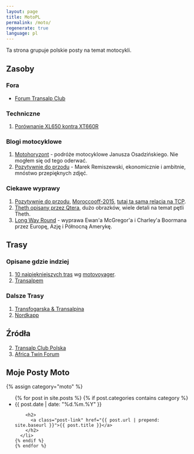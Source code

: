 ```yaml
---
layout: page
title: MotoPL
permalink: /moto/
regenerate: true
language: pl
---
```

Ta strona grupuje polskie posty na temat motocykli.

## Zasoby

### Fora
* [Forum Transalp Club](http://forum.transalpclub.pl)

### Techniczne
1. [Porównanie XL650 kontra XT660R](http://forum.transalpclub.pl/viewtopic.php?f=191&t=14314)

### Blogi motocyklowe
1. [Motohoryzont][mh] - podróże motocyklowe Janusza Osadzińskiego.
   Nie mogłem się od tego oderwać.
2. [Pozytywnie do przodu][pdp] - Marek Remiszewski, ekonomicznie i ambitnie,
   mnóstwo przepięknych zdjęć.

[pdp]: http://pozytywniedoprzodu.blogspot.com
[mh]: https://cargocollective.com/MOTOHORYZONT


### Ciekawe wyprawy
1. [Pozytywnie do przodu][pdp],
  [Moroccooff-2015](http://pozytywniedoprzodu.blogspot.com/p/moroccooff-2015.html),
  [tutaj ta sama relacja na TCP](http://forum.transalpclub.pl/viewtopic.php?f=42&t=18063).
2. [Theth opisany przez Qtera](http://forum.transalpclub.pl/viewtopic.php?f=42&t=19295),
   dużo obrazków, wiele detali na temat pętli Theth.
3. [Long Way Round](https://www.youtube.com/watch?v=WYC6Ux5FaAo&list=PLiWx0MbkXTL_eneIUnYibJtgxUM-Jh-Dt) -
    wyprawa Ewan'a McGregor'a i Charley'a Boormana przez Europę, Azję i 
    Północną Amerykę.

## Trasy

### Opisane gdzie indziej
1. [10 najpiękniejszych tras](http://motovoyager.net/2015/01/polskie-drogi-10-najpiekniejszych-tras-motocyklowych-polsce/) wg [motovoyager](motovoyager.net).
2. [Transalpem](http://transalpem.blogspot.com/)

### Dalsze Trasy

1. [Transfogarska & Transalpina][rumunia1]
2. [Nordkapp](http://motohoryzont.com/na-NORDKAPP-motocyklem)

## Źródła

2. [Transalp Club Polska](http://forum.transalpclub.pl/)
3. [Africa Twin Forum](http://africatwin.com.pl/)

[msm]:       http://szkola-motocyklowa.pl/
[rumunia1]:  http://msm.malopolska.pl/?page=news&id=91
[transalp]:  http://pl.wikipedia.org/wiki/Honda_Transalp#Honda_XL650V_Transalp "XL650V Transalp"


## Moje Posty Moto

{% assign category="moto" %}
  <ul class="post-list">
    {% for post in site.posts %}
    {% if post.categories contains category %}
      <li>
        <span class="post-meta">{{ post.date | date: "%d.%m.%Y" }}</span>

        <h2>
          <a class="post-link" href="{{ post.url | prepend: site.baseurl }}">{{ post.title }}</a>
        </h2>
      </li>
    {% endif %}
    {% endfor %}
 
  </ul>
